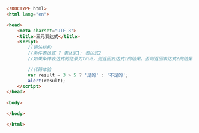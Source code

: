 
<BlogInfo title="15.三元表达式" author="白日梦想猿" pv=0 read_times=0 pre_cost_time=0分16秒 category="js学习" tag_list="['js学习']" create_time="2020.08.02 14:31:38" update_time="2020.08.02 14:34:37" />

```html
<!DOCTYPE html>
<html lang="en">

<head>
    <meta charset="UTF-8">
    <title>三元表达式</title>
    <script>
        //语法结构
        //条件表达式 ? 表达式1: 表达式2
        //如果条件表达式的结果为true，则返回表达式1的结果，否则返回表达式2的结果

        //代码体验
        var result = 3 > 5 ? '是的' : '不是的';
        alert(result);
    </script>
</head>

<body>

</body>

</html>
```
